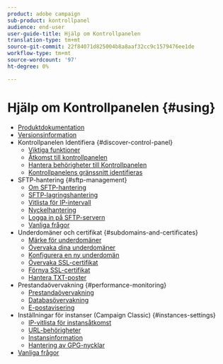 ```yaml
---
product: adobe campaign
sub-product: kontrollpanel
audience: end-user
user-guide-title: Hjälp om Kontrollpanelen
translation-type: tm+mt
source-git-commit: 22f84071d825004b8a8aaf32cc9c1579476ee1de
workflow-type: tm+mt
source-wordcount: '97'
ht-degree: 0%

---
```



# Hjälp om Kontrollpanelen {#using}

+ [Produktdokumentation](control-panel-home.md)
+ [Versionsinformation](release-notes.md)
+ Kontrollpanelen Identifiera {#discover-control-panel}
   + [Viktiga funktioner](discover/using/key-features.md)
   + [Åtkomst till kontrollpanelen](discover/using/accessing-control-panel.md)
   + [Hantera behörigheter till Kontrollpanelen](discover/using/managing-permissions.md)
   + [Kontrollpanelens gränssnitt identifieras](discover/using/discovering-the-interface.md)
+ SFTP-hantering {#sftp-management}
   + [Om SFTP-hantering](sftp/using/about-sftp-management.md)
   + [SFTP-lagringshantering](sftp/using/sftp-storage-management.md)
   + [Vitlista för IP-intervall](sftp/using/ip-range-whitelisting.md)
   + [Nyckelhantering](sftp/using/key-management.md)
   + [Logga in på SFTP-servern](sftp/using/logging-into-sftp-server.md)
   + [Vanliga frågor](sftp/using/common-questions.md)
+ Underdomäner och certifikat {#subdomains-and-certificates}
   + [Märke för underdomäner](subdomains-certificates/using/subdomains-branding.md)
   + [Övervaka dina underdomäner](subdomains-certificates/using/monitoring-subdomains.md)
   + [Konfigurera en ny underdomän](subdomains-certificates/using/setting-up-new-subdomain.md)
   + [Övervaka SSL-certifikat](subdomains-certificates/using/monitoring-ssl-certificates.md)
   + [Förnya SSL-certifikat](subdomains-certificates/using/renewing-subdomain-certificate.md)
   + [Hantera TXT-poster](subdomains-certificates/using/managing-txt-records.md)
+ Prestandaövervakning {#performance-monitoring}
   + [Prestandaövervakning](performance-monitoring/using/about-performance-monitoring.md)
   + [Databasövervakning](performance-monitoring/using/database-monitoring.md)
   + [E-postavisering](performance-monitoring/using/email-alerting.md)
+ Inställningar för instanser (Campaign Classic) {#instances-settings}
   + [IP-vitlista för instansåtkomst](instances-settings/using/ip-whitelisting-instance-access.md)
   + [URL-behörigheter](instances-settings/using/url-permissions.md)
   + [Instansinformation](instances-settings/using/instance-details.md)
   + [Hantering av GPG-nycklar](instances-settings/using/gpg-keys-management.md)
+ [Vanliga frågor](faq.md)
